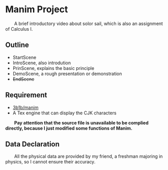 # Manim Project 
&emsp;&emsp;A brief introductory video about solor sail, which is also an assignment of Calculus I.  

## Outline
* StartScene
* IntroScene, also introdution
* PrinScene, explains the basic principle
* DemoScene, a rough presentation or demonstration
* ~~EndScene~~

## Requirement
* [3b1b/manim](https://github.com/3b1b/manim)
* A Tex engine that can display the CJK characters
   
&emsp;&emsp;**Pay attention that the source file is unavailable to be complied directly, because I just modified some functions of Manim.** 

## Data Declaration
&emsp;&emsp;All the physical data are provided by my friend, a freshman majoring in physics, so I cannot ensure their accuracy.        
